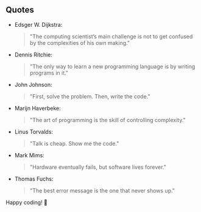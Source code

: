 ## Quotes

- Edsger W. Dijkstra:

  > "The computing scientist’s main challenge is not to get confused by the complexities of his own making."

- Dennis Ritchie:

  > "The only way to learn a new programming language is by writing programs in it."

- John Johnson:

  > "First, solve the problem. Then, write the code."

- Marijn Haverbeke:

  > "The art of programming is the skill of controlling complexity."

- Linus Torvalds:

  > "Talk is cheap. Show me the code."

- Mark Mims:

  > "Hardware eventually fails, but software lives forever."

- Thomas Fuchs:

  > "The best error message is the one that never shows up."


Happy coding! 🚀

